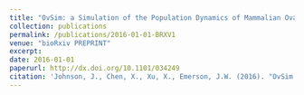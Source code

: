 ```yaml
---
title: "OvSim: a Simulation of the Population Dynamics of Mammalian Ovarian Follicles"
collection: publications
permalink: /publications/2016-01-01-BRXV1
venue: "bioRxiv PREPRINT"
excerpt:
date: 2016-01-01
paperurl: http://dx.doi.org/10.1101/034249
citation: 'Johnson, J., Chen, X., Xu, X., Emerson, J.W. (2016). "OvSim: a Simulation of the Population Dynamics of Mammalian Ovarian Follicles." <i>bioRxiv</i>. DOI: 034249, 2016.'
---
```


